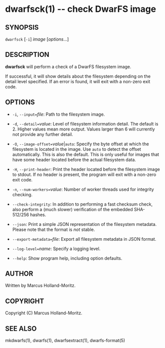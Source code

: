 # dwarfsck(1) -- check DwarFS image

## SYNOPSIS

`dwarfsck` [`-i`] *image* [*options*...]

## DESCRIPTION

**dwarfsck** will perform a check of a DwarFS filesystem image.

If successful, it will show details about the filesystem depending
on the detail level specified. If an error is found, it will exit
with a non-zero exit code.

## OPTIONS

- `-i`, `--input=`*file*:
  Path to the filesystem image.

- `-d`, `--detail=`*value*:
  Level of filesystem information detail. The default is 2. Higher values
  mean more output. Values larger than 6 will currently not provide any
  further detail.

- `-O`, `--image-offset=`*value*|`auto`:
  Specify the byte offset at which the filesystem is located in the image.
  Use `auto` to detect the offset automatically. This is also the default.
  This is only useful for images that have some header located before the
  actual filesystem data.

- `-H`, `--print-header`:
  Print the header located before the filesystem image to stdout. If no
  header is present, the program will exit with a non-zero exit code.

- `-n`, `--num-workers=`*value*:
  Number of worker threads used for integrity checking.

- `--check-integrity`:
  In addition to performing a fast checksum check, also perform a (much
  slower) verification of the embedded SHA-512/256 hashes.

- `--json`:
  Print a simple JSON representation of the filesystem metadata. Please
  note that the format is *not* stable.

- `--export-metadata=`*file*:
  Export all filesystem metadata in JSON format.

- `--log-level=`*name*:
  Specify a logging level.

- `--help`:
  Show program help, including option defaults.

## AUTHOR

Written by Marcus Holland-Moritz.

## COPYRIGHT

Copyright (C) Marcus Holland-Moritz.

## SEE ALSO

mkdwarfs(1), dwarfs(1), dwarfsextract(1), dwarfs-format(5)
